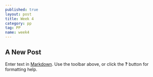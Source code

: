 ```yaml
---
published: true
layout: post
title: Week 4
category: pp
tag: PP
name: week4
---
```


## A New Post

Enter text in [Markdown](http://daringfireball.net/projects/markdown/). Use the toolbar above, or click the **?** button for formatting help.
